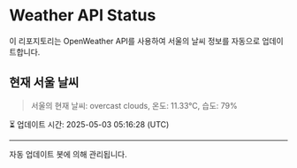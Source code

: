 
# Weather API Status

이 리포지토리는 OpenWeather API를 사용하여 서울의 날씨 정보를 자동으로 업데이트합니다.

## 현재 서울 날씨
> 서울의 현재 날씨: overcast clouds, 온도: 11.33°C, 습도: 79%

⏳ 업데이트 시간: 2025-05-03 05:16:28 (UTC)

---
자동 업데이트 봇에 의해 관리됩니다.
